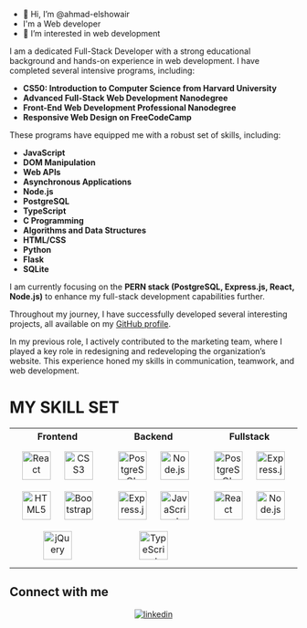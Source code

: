 - 👋 Hi, I’m @ahmad-elshowair
- I'm a Web developer
- 👀 I’m interested in web development

I am a dedicated Full-Stack Developer with a strong educational background and hands-on experience in web development. I have completed several intensive programs, including:

- **CS50: Introduction to Computer Science from Harvard University**
- **Advanced Full-Stack Web Development Nanodegree**
- **Front-End Web Development Professional Nanodegree**
- **Responsive Web Design on FreeCodeCamp**

These programs have equipped me with a robust set of skills, including:

- **JavaScript**
- **DOM Manipulation**
- **Web APIs**
- **Asynchronous Applications**
- **Node.js**
- **PostgreSQL**
- **TypeScript**
- **C Programming**
- **Algorithms and Data Structures**
- **HTML/CSS**
- **Python**
- **Flask**
- **SQLite**

I am currently focusing on the **PERN stack (PostgreSQL, Express.js, React, Node.js)** to enhance my full-stack development capabilities further.

Throughout my journey, I have successfully developed several interesting projects, all available on my [GitHub profile](https://github.com/ahmad-elshowair).

In my previous role, I actively contributed to the marketing team, where I played a key role in redesigning and redeveloping the organization’s website. This experience honed my skills in communication, teamwork, and web development.



# MY SKILL SET

<table>
  <tr>
    <th>
       Frontend    
    </th>
    <th>
      Backend
    </th>
    <th>
      Fullstack
    </th>
  </tr>
  <tr>
    <td valign="top" width="33%">
      <div align="center">  
        <img style="margin: 10px" src="https://profilinator.rishav.dev/skills-assets/react-original-wordmark.svg" alt="React" height="50" />  
        <img style="margin: 10px" src="https://profilinator.rishav.dev/skills-assets/css3-original-wordmark.svg" alt="CSS3" height="50" />  
        <img style="margin: 10px" src="https://profilinator.rishav.dev/skills-assets/html5-original-wordmark.svg" alt="HTML5" height="50" />  
        <img style="margin: 10px" src="https://profilinator.rishav.dev/skills-assets/bootstrap-plain.svg" alt="Bootstrap" height="50" />
        <img style="margin: 10px" src="https://cdn0.iconfinder.com/data/icons/long-shadow-web-icons/512/jquery-128.png" alt="jQuery" height="50" />
      </div>
    </td>
    <td valign="top" width="33%">
      <div align="center">  
        <img style="margin: 10px" src="https://profilinator.rishav.dev/skills-assets/postgresql-original-wordmark.svg" alt="PostgreSQL" height="50" /> 
        <img style="margin: 10px" src="https://profilinator.rishav.dev/skills-assets/nodejs-original-wordmark.svg" alt="Node.js" height="50" />  
        <img style="margin: 10px" src="https://profilinator.rishav.dev/skills-assets/express-original-wordmark.svg" alt="Express.js" height="50" /> 
        <img style="margin: 10px" src="https://profilinator.rishav.dev/skills-assets/javascript-original.svg" alt="JavaScript" height="50" />  
        <img style="margin: 10px" src="https://profilinator.rishav.dev/skills-assets/typescript-original.svg" alt="TypeScript" height="50" />    
      </div>
    </td>
    <td valign="top" width="33%">
      <div align="center">
        <img style="margin: 10px" src="https://profilinator.rishav.dev/skills-assets/postgresql-original-wordmark.svg" alt="PostgreSQL" height="50" />
        <img style="margin: 10px" src="https://profilinator.rishav.dev/skills-assets/express-original-wordmark.svg" alt="Express.js" height="50" />
        <img style="margin: 10px" src="https://profilinator.rishav.dev/skills-assets/react-original-wordmark.svg" alt="React" height="50" />
        <img style="margin: 10px" src="https://profilinator.rishav.dev/skills-assets/nodejs-original-wordmark.svg" alt="Node.js" height="50" />   
      </div>
    </td>
  </tr>
</table>

## Connect with me  
<div align="center">
<a href="https://www.linkedin.com/in/ahmad-elshowair/" target="_blank">
<img src=https://img.shields.io/badge/linkedin-%231E77B5.svg?&style=for-the-badge&logo=linkedin&logoColor=white alt=linkedin style="margin-bottom: 5px;" />
</a>
</div>
<!---
ahmad-elshowair/ahmad-elshowair is a ✨ special ✨ repository because its `README.md` (this file) appears on your GitHub profile.
You can click the Preview link to take a look at your changes.
--->
